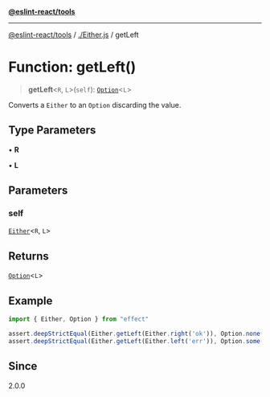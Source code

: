 [**@eslint-react/tools**](../../README.md)

***

[@eslint-react/tools](../../README.md) / [./Either.js](../README.md) / getLeft

# Function: getLeft()

> **getLeft**\<`R`, `L`\>(`self`): [`Option`](../../Option.js/type-aliases/Option.md)\<`L`\>

Converts a `Either` to an `Option` discarding the value.

## Type Parameters

• **R**

• **L**

## Parameters

### self

[`Either`](../type-aliases/Either.md)\<`R`, `L`\>

## Returns

[`Option`](../../Option.js/type-aliases/Option.md)\<`L`\>

## Example

```ts
import { Either, Option } from "effect"

assert.deepStrictEqual(Either.getLeft(Either.right('ok')), Option.none())
assert.deepStrictEqual(Either.getLeft(Either.left('err')), Option.some('err'))
```

## Since

2.0.0
